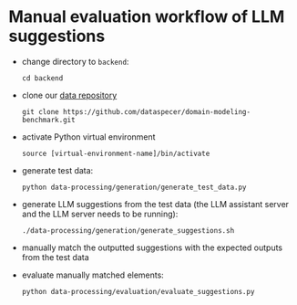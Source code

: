 # Manual evaluation workflow of LLM suggestions

- change directory to `backend`:

      cd backend

- clone our [data repository](https://github.com/dataspecer/domain-modeling-benchmark)

      git clone https://github.com/dataspecer/domain-modeling-benchmark.git

- activate Python virtual environment

      source [virtual-environment-name]/bin/activate

- generate test data:

      python data-processing/generation/generate_test_data.py

- generate LLM suggestions from the test data (the LLM assistant server and the LLM server needs to be running):

      ./data-processing/generation/generate_suggestions.sh

- manually match the outputted suggestions with the expected outputs from the test data

- evaluate manually matched elements:

      python data-processing/evaluation/evaluate_suggestions.py